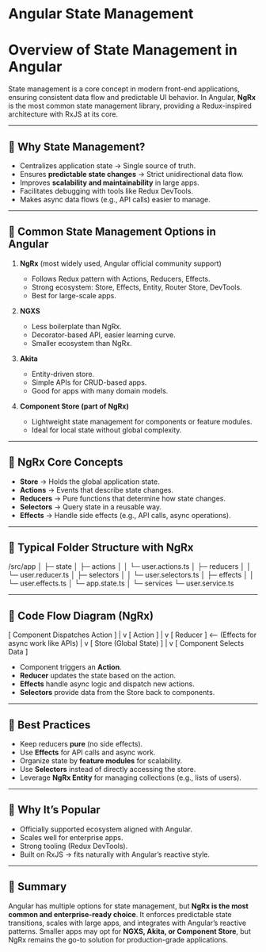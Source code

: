 # Angular State Management

# Overview of State Management in Angular

State management is a core concept in modern front-end applications, ensuring consistent data flow and predictable UI behavior. In Angular, **NgRx** is the most common state management library, providing a Redux-inspired architecture with RxJS at its core.

---

## 🔹 Why State Management?

* Centralizes application state → Single source of truth.
* Ensures **predictable state changes** → Strict unidirectional data flow.
* Improves **scalability and maintainability** in large apps.
* Facilitates debugging with tools like Redux DevTools.
* Makes async data flows (e.g., API calls) easier to manage.

---

## 🔹 Common State Management Options in Angular

1. **NgRx** (most widely used, Angular official community support)
   * Follows Redux pattern with Actions, Reducers, Effects.
   * Strong ecosystem: Store, Effects, Entity, Router Store, DevTools.
   * Best for large-scale apps.

2. **NGXS**
   * Less boilerplate than NgRx.
   * Decorator-based API, easier learning curve.
   * Smaller ecosystem than NgRx.

3. **Akita**
   * Entity-driven store.
   * Simple APIs for CRUD-based apps.
   * Good for apps with many domain models.

4. **Component Store (part of NgRx)**
   * Lightweight state management for components or feature modules.
   * Ideal for local state without global complexity.

---

## 🔹 NgRx Core Concepts

* **Store** → Holds the global application state.
* **Actions** → Events that describe state changes.
* **Reducers** → Pure functions that determine how state changes.
* **Selectors** → Query state in a reusable way.
* **Effects** → Handle side effects (e.g., API calls, async operations).

---

## 🔹 Typical Folder Structure with NgRx

/src/app
│
├─ state
│ ├─ actions
│ │ └─ user.actions.ts
│ ├─ reducers
│ │ └─ user.reducer.ts
│ ├─ selectors
│ │ └─ user.selectors.ts
│ ├─ effects
│ │ └─ user.effects.ts
│ └─ app.state.ts
│
└─ services
└─ user.service.ts


---

## 🔹 Code Flow Diagram (NgRx)

[ Component Dispatches Action ]
|
v
[ Action ]
|
v
[ Reducer ] <-- (Effects for async work like APIs)
|
v
[ Store (Global State) ]
|
v
[ Component Selects Data ]


* Component triggers an **Action**.
* **Reducer** updates the state based on the action.
* **Effects** handle async logic and dispatch new actions.
* **Selectors** provide data from the Store back to components.

---

## 🔹 Best Practices

* Keep reducers **pure** (no side effects).
* Use **Effects** for API calls and async work.
* Organize state by **feature modules** for scalability.
* Use **Selectors** instead of directly accessing the store.
* Leverage **NgRx Entity** for managing collections (e.g., lists of users).

---

## 🔹 Why It’s Popular

* Officially supported ecosystem aligned with Angular.
* Scales well for enterprise apps.
* Strong tooling (Redux DevTools).
* Built on RxJS → fits naturally with Angular’s reactive style.

---

## 🔹 Summary

Angular has multiple options for state management, but **NgRx is the most common and enterprise-ready choice**. It enforces predictable state transitions, scales with large apps, and integrates with Angular’s reactive patterns. Smaller apps may opt for **NGXS, Akita, or Component Store**, but NgRx remains the go-to solution for production-grade applications.
